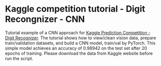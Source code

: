 # Kaggle competition tutorial - Digit Recongnizer - CNN

Tutorial example of a CNN approach for [Kaggle Prediction Competition - Digit Recognizer](https://www.kaggle.com/competitions/digit-recognizer/rules). The tutorial shows how to view/clean vision data, prepare train/validation datasets, and build a CNN model, train/val by PyTorch. This simple model achieves an accuracy of 0.98942 on the test set after 20 epochs of training. Please download the data from Kaggle website before run the script.